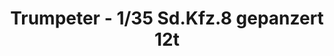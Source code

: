 ---
layout: product
title: "Trumpeter - 1/35 Sd.Kfz.8 gepanzert 12t"
price: "5600" 
desc: "N/A"
img_path: "/assets/img/TRU01584.jpg"
brand: "N/A"
available: false
special_offer: false
new: false
soon: false
cat: "010000"
subcat: "013400"
subsubcat: "0N/A"
sifra: "TRU01584"
popular: true
---
